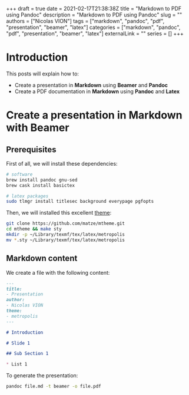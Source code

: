 +++
draft = true
date = 2021-02-17T21:38:38Z
title = "Markdown to PDF using Pandoc"
description = "Markdown to PDF using Pandoc"
slug = ""
authors = ["Nicolas VION"]
tags = ["markdown", "pandoc", "pdf", "presentation", "beamer", "latex"]
categories = ["markdown", "pandoc", "pdf", "presentation", "beamer", "latex"]
externalLink = ""
series = []
+++

# Introduction

This posts will explain how to:
  * Create a presentation in **Markdown** using **Beamer** and **Pandoc**
  * Create a PDF documentation in **Markdown** using **Pandoc** and **Latex**

# Create a presentation in Markdown with Beamer

## Prerequisites

First of all, we will install these dependencies:

```bash
# software
brew install pandoc gnu-sed
brew cask install basictex

# latex packages
sudo tlmgr install titlesec background everypage pgfopts
```

Then, we will installed this excellent
[theme](https://github.com/matze/mtheme):

```bash
git clone https://github.com/matze/mtheme.git
cd mtheme && make sty
mkdir -p ~/Library/texmf/tex/latex/metropolis
mv *.sty ~/Library/texmf/tex/latex/metropolis
```

## Markdown content

We create a file with the following content:

```markdown
---
title:
- Presentation
author:
- Nicolas VION
theme:
- metropolis
---

# Introduction

# Slide 1

## Sub Section 1

* List 1
```

To generate the presentation:

```bash
pandoc file.md -t beamer -o file.pdf
```
